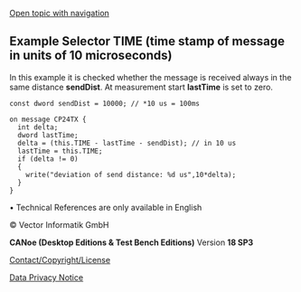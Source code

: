 [Open topic with navigation](../../../../../CANoeDEFamily.htm#Topics/CAPLFunctions/CAN/Selectors/CAPLSelectorTIME.md)

## Example Selector TIME (time stamp of message in units of 10 microseconds)

In this example it is checked whether the message is received always in the same distance **sendDist**. At measurement start **lastTime** is set to zero.

```plaintext
const dword sendDist = 10000; // *10 us = 100ms

on message CP24TX {
  int delta;
  dword lastTime;
  delta = (this.TIME - lastTime - sendDist); // in 10 us
  lastTime = this.TIME;
  if (delta != 0)
  {
    write("deviation of send distance: %d us",10*delta);
  }
}
```

•  Technical References are only available in English

© Vector Informatik GmbH

**CANoe (Desktop Editions & Test Bench Editions)** Version **18 SP3**

[Contact/Copyright/License](../../../Shared/ContactCopyrightLicense.md)

[Data Privacy Notice](https://www.vector.com/int/en/company/get-info/privacy-policy/)
